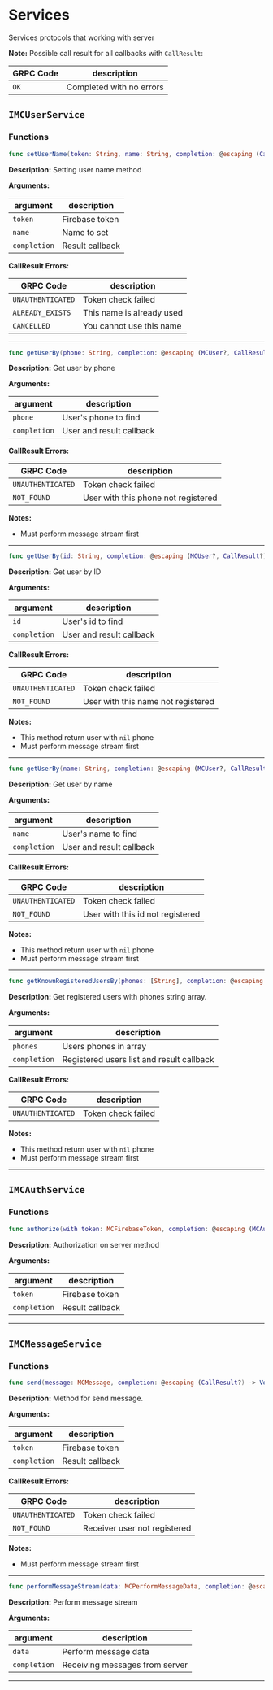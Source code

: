 # Services

Services protocols that working with server

**Note:**
Possible call result for all callbacks with ```CallResult```:

| GRPC Code | description |
| ------ | ------ |
| ```OK``` |  Completed with no errors |

## ```IMCUserService```

### Functions

```swift
func setUserName(token: String, name: String, completion: @escaping (CallResult?) -> Void)
```
**Description:**
Setting user name method

**Arguments:**

| argument | description |
| ------ | ------ |
| ```token``` |  Firebase token |
| ```name``` | Name to set |
| ```completion``` | Result callback |

**CallResult Errors:**

| GRPC Code | description |
| ------ | ------ |
| ```UNAUTHENTICATED``` |  Token check failed |
| ```ALREADY_EXISTS``` | This name is already used |
| ```CANCELLED``` | You cannot use this name |

---
```swift
func getUserBy(phone: String, completion: @escaping (MCUser?, CallResult?) -> Void)
```
**Description:**
Get user by phone

**Arguments:**

| argument | description |
| ------ | ------ |
| ```phone``` | User's phone to find |
| ```completion``` | User and result callback |

**CallResult Errors:**

| GRPC Code | description |
| ------ | ------ |
| ```UNAUTHENTICATED``` |  Token check failed |
| ```NOT_FOUND``` | User with this phone not registered |

**Notes:**
- Must perform message stream first
---
```swift
func getUserBy(id: String, completion: @escaping (MCUser?, CallResult?) -> Void)
```
**Description:**
Get user by ID

**Arguments:**

| argument | description |
| ------ | ------ |
| ```id``` | User's id to find |
| ```completion``` | User and result callback |

**CallResult Errors:**

| GRPC Code | description |
| ------ | ------ |
| ```UNAUTHENTICATED``` |  Token check failed |
| ```NOT_FOUND``` | User with this name not registered |

**Notes:**
- This method return user with ```nil``` phone
- Must perform message stream first
---
```swift
func getUserBy(name: String, completion: @escaping (MCUser?, CallResult?) -> Void)
```
**Description:**
Get user by name

**Arguments:**

| argument | description |
| ------ | ------ |
| ```name``` | User's name to find |
| ```completion``` | User and result callback |

**CallResult Errors:**

| GRPC Code | description |
| ------ | ------ |
| ```UNAUTHENTICATED``` |  Token check failed |
| ```NOT_FOUND``` | User with this id not registered |

**Notes:**
- This method return user with ```nil``` phone
- Must perform message stream first

---
```swift
func getKnownRegisteredUsersBy(phones: [String], completion: @escaping ([MCUser], CallResult?) -> Void)
```
**Description:**
Get registered users with phones string array.

**Arguments:**

| argument | description |
| ------ | ------ |
| ```phones``` | Users phones in array |
| ```completion``` | Registered users list and result callback |

**CallResult Errors:**

| GRPC Code | description |
| ------ | ------ |
| ```UNAUTHENTICATED``` |  Token check failed |

**Notes:**
- This method return user with ```nil``` phone
- Must perform message stream first
---

## ```IMCAuthService```

### Functions

```swift
func authorize(with token: MCFirebaseToken, completion: @escaping (MCAuthorizationResult?, CallResult?) -> Void)
```
**Description:**
Authorization on server method

**Arguments:**

| argument | description |
| ------ | ------ |
| ```token``` |  Firebase token |
| ```completion``` | Result callback |

---

## ```IMCMessageService```

### Functions

```swift
func send(message: MCMessage, completion: @escaping (CallResult?) -> Void)
```
**Description:**
Method for send message.

**Arguments:**

| argument | description |
| ------ | ------ |
| ```token``` |  Firebase token |
| ```completion``` | Result callback |

**CallResult Errors:**

| GRPC Code | description |
| ------ | ------ |
| ```UNAUTHENTICATED``` |  Token check failed |
| ```NOT_FOUND``` | Receiver user not registered |

**Notes:**
- Must perform message stream first
---
```swift
func performMessageStream(data: MCPerformMessageData, completion: @escaping (MCMessage) -> Void)
```
**Description:**
Perform message stream

**Arguments:**

| argument | description |
| ------ | ------ |
| ```data``` |  Perform message data |
| ```completion``` | Receiving messages from server |

---